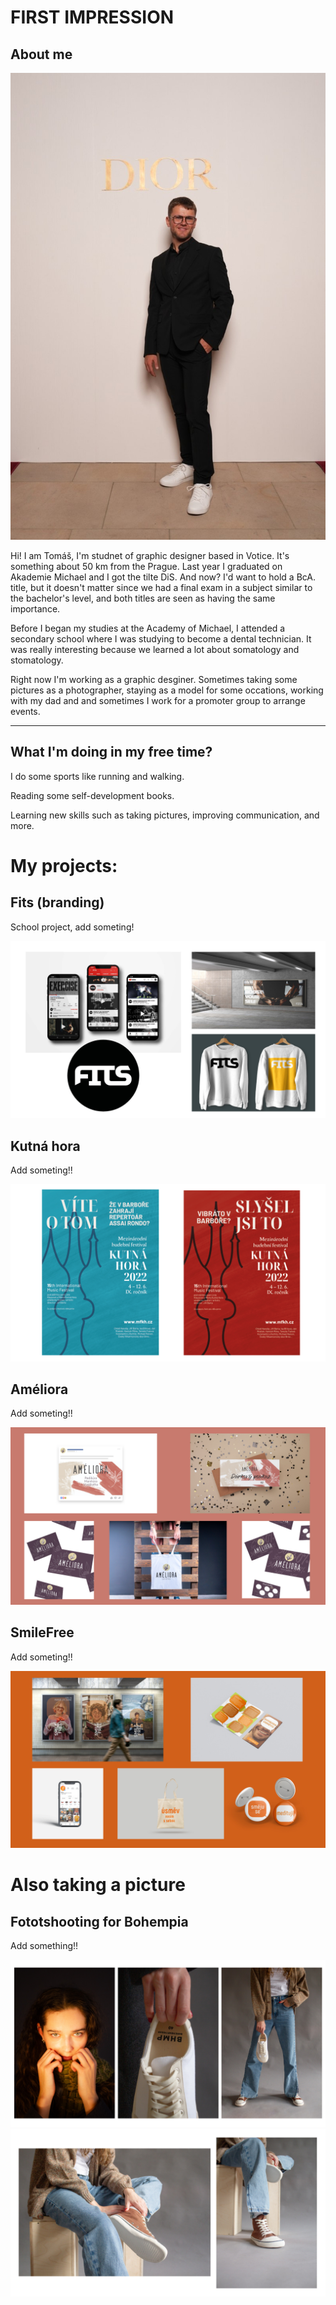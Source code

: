 # FIRST IMPRESSION

## About me
![Page 6](https://github.com/tomaspetera/english-for-designers/blob/113e8c7d078ee4a809b6dfeea28a4cc55f506fed/02-first-impression/img/Screenshot_2023-11-15-10-34-58-712_com.google.android.apps.photos.jpg)

Hi! I am Tomáš, I'm studnet of graphic designer based in Votice. It's something about 50 km from the Prague. Last year I graduated on Akademie Michael and I got the tilte DiS. And now? I'd want to hold a BcA. title, but it doesn't matter since we had a final exam in a subject similar to the bachelor's level, and both titles are seen as having the same importance. 

Before I began my studies at the Academy of Michael, I attended a secondary school where I was studying to become a dental technician. It was really interesting because we learned a lot about somatology and stomatology.

Right now I'm working as a graphic desginer. Sometimes taking some pictures as a photographer, staying as a model for some occations, working with my dad and and sometimes I work for a promoter group to arrange events. 




---

## What I'm doing in my free time?
I do some sports like running and walking.

Reading some self-development books.

Learning new skills such as taking pictures, improving communication, and more.

# My projects: 

## Fits (branding)
School project, add someting!


![Page 12](https://github.com/tomaspetera/english-for-designers/blob/9ffc98445c7493bb3499ce58baa0370aecd08bbb/02-first-impression/img/fits.jpg)

## Kutná hora

Add someting!!

![Artboard1_7](https://github.com/tomaspetera/english-for-designers/blob/50c6aba0bd41b431c94374faa5efa02f557b09a5/02-first-impression/img/kutnahora.jpg)

## Améliora

Add someting!!

![Artboard1_8](https://github.com/tomaspetera/english-for-designers/blob/e9110f0e78cda67048dd1478c730543d8bdbf84f/02-first-impression/img/ameliora.jpg)

## SmileFree

Add someting!!

![Artboard1_10](https://github.com/tomaspetera/english-for-designers/blob/10dc7cfdc9fb618e5c3834de0e007af06ac70b04/02-first-impression/img/smilefree.jpg)

# Also taking a picture

## Fototshooting for Bohempia

Add something!!

![Artboard1_13](https://github.com/tomaspetera/english-for-designers/blob/bc92d82c7f5148071a66f2e0e6d72f38878a1c9f/02-first-impression/img/foto.jpg)
![Artboard1_5](https://github.com/tomaspetera/english-for-designers/blob/af9773cac89f0b524e844eb0de84efa9020aeb1b/02-first-impression/img/foto2.jpg)


